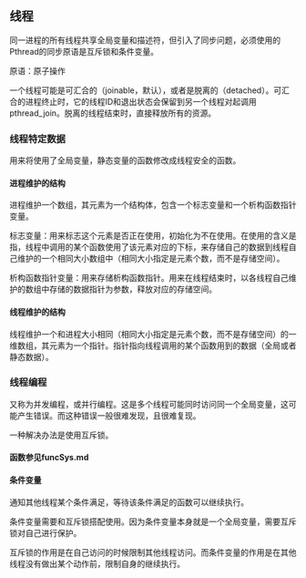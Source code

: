 ## 线程

同一进程的所有线程共享全局变量和描述符，但引入了同步问题，必须使用的Pthread的同步原语是互斥锁和条件变量。

原语：原子操作

一个线程可能是可汇合的（joinable，默认），或者是脱离的（detached）。可汇合的进程终止时，它的线程ID和退出状态会保留到另一个线程对起调用pthread_join。脱离的线程结束时，直接释放所有的资源。

### 线程特定数据

用来将使用了全局变量，静态变量的函数修改成线程安全的函数。

#### 进程维护的结构

进程维护一个数组，其元素为一个结构体，包含一个标志变量和一个析构函数指针变量。

标志变量：用来标志这个元素是否正在使用，初始化为不在使用。在使用的含义是指，线程中调用的某个函数使用了该元素对应的下标，来存储自己的数据到线程自己维护的一个相同大小数组中（相同大小指定是元素个数，而不是存储空间）。

析构函数指针变量：用来存储析构函数指针。用来在线程结束时，以各线程自己维护的数组中存储的数据指针为参数，释放对应的存储空间。

#### 线程维护的结构

线程维护一个和进程大小相同（相同大小指定是元素个数，而不是存储空间）的一维数组，其元素为一个指针。指针指向线程调用的某个函数用到的数据（全局或者静态数据）。

### 线程编程

又称为并发编程，或并行编程。这是多个线程可能同时访问同一个全局变量，这可能产生错误。而这种错误一般很难发现，且很难复现。

一种解决办法是使用互斥锁。

#### 函数参见funcSys.md

#### 条件变量

通知其他线程某个条件满足，等待该条件满足的函数可以继续执行。

条件变量需要和互斥锁搭配使用。因为条件变量本身就是一个全局变量，需要互斥锁对自己进行保护。

互斥锁的作用是在自己访问的时候限制其他线程访问。而条件变量的作用是在其他线程没有做出某个动作前，限制自身的继续执行。
